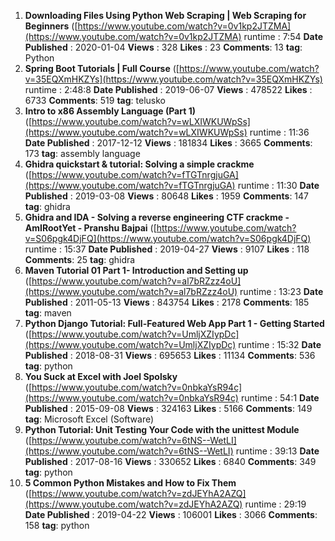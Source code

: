 1. **Downloading Files Using Python Web Scraping | Web Scraping for Beginners** ([https://www.youtube.com/watch?v=0v1kp2JTZMA](https://www.youtube.com/watch?v=0v1kp2JTZMA) runtime : 7:54 **Date Published** : 2020-01-04 **Views** : 328 **Likes** : 23 **Comments**: 13 **tag**: Python
1. **Spring Boot Tutorials | Full Course** ([https://www.youtube.com/watch?v=35EQXmHKZYs](https://www.youtube.com/watch?v=35EQXmHKZYs) runtime : 2:48:8 **Date Published** : 2019-06-07 **Views** : 478522 **Likes** : 6733 **Comments**: 519 **tag**: telusko
1. **Intro to x86 Assembly Language (Part 1)** ([https://www.youtube.com/watch?v=wLXIWKUWpSs](https://www.youtube.com/watch?v=wLXIWKUWpSs) runtime : 11:36 **Date Published** : 2017-12-12 **Views** : 181834 **Likes** : 3665 **Comments**: 173 **tag**: assembly language
1. **Ghidra quickstart & tutorial: Solving a simple crackme** ([https://www.youtube.com/watch?v=fTGTnrgjuGA](https://www.youtube.com/watch?v=fTGTnrgjuGA) runtime : 11:30 **Date Published** : 2019-03-08 **Views** : 80648 **Likes** : 1959 **Comments**: 147 **tag**: ghidra
1. **Ghidra and IDA - Solving a reverse engineering CTF crackme - AmIRootYet - Pranshu Bajpai** ([https://www.youtube.com/watch?v=S06pgk4DjFQ](https://www.youtube.com/watch?v=S06pgk4DjFQ) runtime : 15:37 **Date Published** : 2019-04-27 **Views** : 9107 **Likes** : 118 **Comments**: 25 **tag**: ghidra
1. **Maven Tutorial 01 Part 1- Introduction and Setting up** ([https://www.youtube.com/watch?v=al7bRZzz4oU](https://www.youtube.com/watch?v=al7bRZzz4oU) runtime : 13:23 **Date Published** : 2011-05-13 **Views** : 843754 **Likes** : 2178 **Comments**: 185 **tag**: maven
1. **Python Django Tutorial: Full-Featured Web App Part 1 - Getting Started** ([https://www.youtube.com/watch?v=UmljXZIypDc](https://www.youtube.com/watch?v=UmljXZIypDc) runtime : 15:32 **Date Published** : 2018-08-31 **Views** : 695653 **Likes** : 11134 **Comments**: 536 **tag**: python
1. **You Suck at Excel with Joel Spolsky** ([https://www.youtube.com/watch?v=0nbkaYsR94c](https://www.youtube.com/watch?v=0nbkaYsR94c) runtime : 54:1 **Date Published** : 2015-09-08 **Views** : 324163 **Likes** : 5166 **Comments**: 149 **tag**: Microsoft Excel (Software)
1. **Python Tutorial: Unit Testing Your Code with the unittest Module** ([https://www.youtube.com/watch?v=6tNS--WetLI](https://www.youtube.com/watch?v=6tNS--WetLI) runtime : 39:13 **Date Published** : 2017-08-16 **Views** : 330652 **Likes** : 6840 **Comments**: 349 **tag**: python
1. **5 Common Python Mistakes and How to Fix Them** ([https://www.youtube.com/watch?v=zdJEYhA2AZQ](https://www.youtube.com/watch?v=zdJEYhA2AZQ) runtime : 29:19 **Date Published** : 2019-04-22 **Views** : 106001 **Likes** : 3066 **Comments**: 158 **tag**: python
